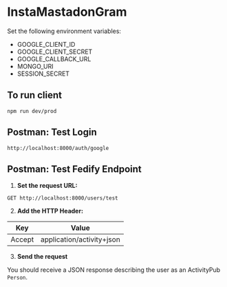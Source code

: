 # InstaMastadonGram

Set the following environment variables:

- GOOGLE_CLIENT_ID
- GOOGLE_CLIENT_SECRET
- GOOGLE_CALLBACK_URL
- MONGO_URI
- SESSION_SECRET

## To run client

```
npm run dev/prod
```

## Postman: Test Login

```
http://localhost:8000/auth/google
```

## Postman: Test Fedify Endpoint

1. **Set the request URL:**

```
GET http://localhost:8000/users/test
```

2. **Add the HTTP Header:**

| Key    | Value                     |
| ------ | ------------------------- |
| Accept | application/activity+json |

3. **Send the request**

You should receive a JSON response describing the user as an ActivityPub `Person`.
